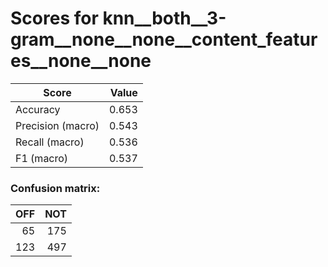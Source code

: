 # Scores for knn__both__3-gram__none__none__content_features__none__none
|      Score      |Value|
|-----------------|----:|
|Accuracy         |0.653|
|Precision (macro)|0.543|
|Recall (macro)   |0.536|
|F1 (macro)       |0.537|

### Confusion matrix:
|OFF|NOT|
|--:|--:|
| 65|175|
|123|497|
